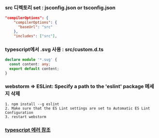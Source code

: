 ### src 디렉토리 set : jsconfig.json or tsconfig.json
```json
"compilerOptions": {
    "compilerOptions": {
      "baseUrl": "src"
    },
    "includes": ["src"],
```

### typescript에서 .svg 사용 : src/custom.d.ts
```ts
declare module '*.svg' {
  const content: any;
  export default content;
}
```

### webstorm =>  ESLint: Specify a path to the 'eslint' package 메세지 삭제
```shell
1. npm install --g eslint
2. Make sure that the ES Lint settings are set to Automatic ES Lint Configuration
3. restart webstorm
```

### [typescript 에러 참조](https://velog.io/@edie_ko/React-TypeScript-JavaScript에서-TypeScript로-변환-에러-선물-세트)
